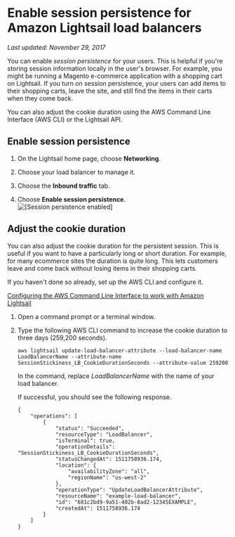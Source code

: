 # Enable session persistence for Amazon Lightsail load balancers<a name="enable-session-stickiness-persistence-or-change-cookie-duration"></a>

 *Last updated: November 29, 2017* 

You can enable *session persistence* for your users\. This is helpful if you're storing session information locally in the user's browser\. For example, you might be running a Magento e\-commerce application with a shopping cart on Lightsail\. If you turn on session persistence, your users can add items to their shopping carts, leave the site, and still find the items in their carts when they come back\.

You can also adjust the cookie duration using the AWS Command Line Interface \(AWS CLI\) or the Lightsail API\.

## Enable session persistence<a name="enable-session-persistence"></a>

1. On the Lightsail home page, choose **Networking**\.

1. Choose your load balancer to manage it\.

1. Choose the **Inbound traffic** tab\.

1. Choose **Enable session persistence**\.  
![\[Session persistence enabled\]](https://d9yljz1nd5001.cloudfront.net/en_us/f1c62fa5316bf1df017e7afb5a0e0a21/images/session-persistence-enabled.png)

## Adjust the cookie duration<a name="adjust-cookie-duration"></a>

You can also adjust the cookie duration for the persistent session\. This is useful if you want to have a particularly long or short duration\. For example, for many ecommerce sites the duration is quite long\. This lets customers leave and come back without losing items in their shopping carts\.

If you haven't done so already, set up the AWS CLI and configure it\.

 [Configuring the AWS Command Line Interface to work with Amazon Lightsail](lightsail-how-to-set-up-and-configure-aws-cli.md) 

1. Open a command prompt or a terminal window\.

1. Type the following AWS CLI command to increase the cookie duration to three days \(259,200 seconds\)\.

   ```
   aws lightsail update-load-balancer-attribute --load-balancer-name LoadBalancerName --attribute-name SessionStickiness_LB_CookieDurationSeconds --attribute-value 259200
   ```

   In the command, replace *LoadBalancerName* with the name of your load balancer\.

   If successful, you should see the following response\.

   ```
   {
       "operations": [
           {
               "status": "Succeeded",
               "resourceType": "LoadBalancer",
               "isTerminal": true,
               "operationDetails": "SessionStickiness_LB_CookieDurationSeconds",
               "statusChangedAt": 1511758936.174,
               "location": {
                   "availabilityZone": "all",
                   "regionName": "us-west-2"
               },
               "operationType": "UpdateLoadBalancerAttribute",
               "resourceName": "example-load-balancer",
               "id": "681c2bd9-9a51-402b-8ad2-12345EXAMPLE",
               "createdAt": 1511758936.174
           }
       ]
   }
   ```